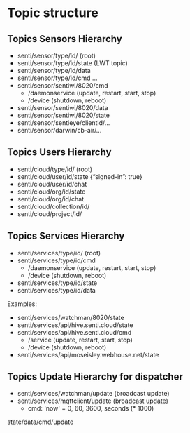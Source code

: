 # Topic structure 

## Topics Sensors Hierarchy

- senti/sensor/type/id/ (root)
- senti/sensor/type/id/state (LWT topic)
- senti/sensor/type/id/data
- senti/sensor/type/id/cmd
...
- senti/sensor/sentiwi/8020/cmd 
	- /daemonservice (update, restart, start, stop)
	- /device (shutdown, reboot)
- senti/sensor/sentiwi/8020/data
- senti/sensor/sentiwi/8020/state
- senti/sensor/sentieye/clientid/…
- senti/sensor/darwin/cb-air/…

## Topics Users Hierarchy

- senti/cloud/type/id/ (root)
- senti/cloud/user/id/state {“signed-in”: true}
- senti/cloud/user/id/chat
- senti/cloud/org/id/state
- senti/cloud/org/id/chat
- senti/cloud/collection/id/
- senti/cloud/project/id/

## Topics Services Hierarchy

- senti/services/type/id/ (root)
- senti/services/type/id/cmd
	- /daemonservice (update, restart, start, stop)
	- /device (shutdown, reboot)
- senti/services/type/id/state
- senti/services/type/id/data

Examples: 
- senti/services/watchman/8020/state
- senti/services/api/hive.senti.cloud/state
- senti/services/api/hive.senti.cloud/cmd
	- /service (update, restart, start, stop)
	- /device (shutdown, reboot)
- senti/services/api/moseisley.webhouse.net/state

## Topics Update Hierarchy for dispatcher
- senti/services/watchman/update (broadcast update)
- senti/services/mqttclient/update (broadcast update)
	- cmd: 'now' = 0, 60, 3600, seconds (* 1000)


state/data/cmd/update